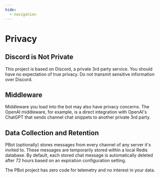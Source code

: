 ```yaml
---
hide:
  - navigation
---
```


# Privacy

## Discord is Not Private

This project is based on Discord, a private 3rd party service.
You should have no expectation of true privacy. Do not transmit sensitive information over Discord.

## Middleware

Middleware you load into the bot may also have privacy concerns.
The OpenAI middleware, for example, is a direct integration with OpenAI's
ChatGPT that sends channel chat snippets to another private 3rd party.

## Data Collection and Retention

PBot (optionally) stores messages from every channel of any server it's
invited to. These messages are temporarily stored within a local Redis database.
By default, each stored chat message is automatically deleted after 72 hours
based on an expiration configuration setting.

The PBot project has zero code for telemetry and no interest in your data.
